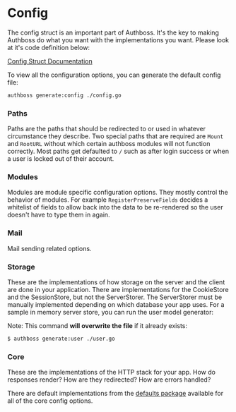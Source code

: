 # Config

The config struct is an important part of Authboss. It's the key to making Authboss do what you
want with the implementations you want. Please look at it's code definition below:

[Config Struct Documentation](https://pkg.go.dev/github.com/ibraheemdev/authboss/pkg/authboss?tab=doc#Config)

To view all the configuration options, you can generate the default config file:

```bash
authboss generate:config ./config.go
```

### Paths

Paths are the paths that should be redirected to or used in whatever circumstance they describe.
Two special paths that are required are `Mount` and `RootURL` without which certain authboss
modules will not function correctly. Most paths get defaulted to `/` such as after login success
or when a user is locked out of their account.

### Modules

Modules are module specific configuration options. They mostly control the behavior of modules.
For example `RegisterPreserveFields` decides a whitelist of fields to allow back into the data
to be re-rendered so the user doesn't have to type them in again.

### Mail

Mail sending related options.

### Storage

These are the implementations of how storage on the server and the client are done in your
application. There are implementations for the CookieStore and the SessionStore, but not the ServerStorer. The ServerStorer must be manually implemented depending on which database your app uses. For a sample in memory server store, you can run the user model generator:

Note: This command **will overwrite the file** if it already exists:
```bash
$ authboss generate:user ./user.go
```

### Core

These are the implementations of the HTTP stack for your app. How do responses render? How are
they redirected? How are errors handled?

There are default implementations from the
[defaults package](https://github.com/ibraheemdev/authboss/tree/master/pkg/authboss/defaults) available for all of the core config options.